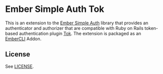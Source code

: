 # Ember Simple Auth Tok

This is an extension to the [Ember Simple Auth](https://github.com/simplabs/ember-simple-auth) library that provides an authenticator and authorizer that are compatible with Ruby on Rails token-based authentication plugin [Tok](https://github.com/ahazem/tok). The extension is packaged as an [EmberCLI](https://github.com/stefanpenner/ember-cli) Addon.

## License

See [LICENSE](https://github.com/ahazem/ember-cli-simple-auth-tok/blob/master/LICENSE).
